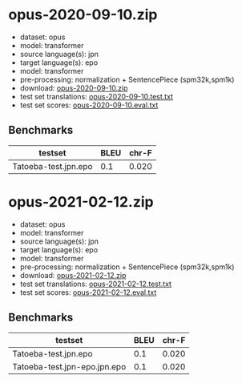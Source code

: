 # opus-2020-09-10.zip

* dataset: opus
* model: transformer
* source language(s): jpn
* target language(s): epo
* model: transformer
* pre-processing: normalization + SentencePiece (spm32k,spm1k)
* download: [opus-2020-09-10.zip](https://object.pouta.csc.fi/Tatoeba-MT-models/jpn-epo/opus-2020-09-10.zip)
* test set translations: [opus-2020-09-10.test.txt](https://object.pouta.csc.fi/Tatoeba-MT-models/jpn-epo/opus-2020-09-10.test.txt)
* test set scores: [opus-2020-09-10.eval.txt](https://object.pouta.csc.fi/Tatoeba-MT-models/jpn-epo/opus-2020-09-10.eval.txt)

## Benchmarks

| testset               | BLEU  | chr-F |
|-----------------------|-------|-------|
| Tatoeba-test.jpn.epo 	| 0.1 	| 0.020 |

# opus-2021-02-12.zip

* dataset: opus
* model: transformer
* source language(s): jpn
* target language(s): epo
* model: transformer
* pre-processing: normalization + SentencePiece (spm32k,spm1k)
* download: [opus-2021-02-12.zip](https://object.pouta.csc.fi/Tatoeba-MT-models/jpn-epo/opus-2021-02-12.zip)
* test set translations: [opus-2021-02-12.test.txt](https://object.pouta.csc.fi/Tatoeba-MT-models/jpn-epo/opus-2021-02-12.test.txt)
* test set scores: [opus-2021-02-12.eval.txt](https://object.pouta.csc.fi/Tatoeba-MT-models/jpn-epo/opus-2021-02-12.eval.txt)

## Benchmarks

| testset               | BLEU  | chr-F |
|-----------------------|-------|-------|
| Tatoeba-test.jpn.epo 	| 0.1 	| 0.020 |
| Tatoeba-test.jpn-epo.jpn.epo 	| 0.1 	| 0.020 |

